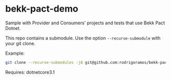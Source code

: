 # bekk-pact-demo

Sample with Provider and Consumers' projects and tests that use Bekk Pact Dotnet.


This repo contains a submodule. Use the option `--recurse-submodule` with your git clone. 

Example:
```Bash
git clone --recurse-submodules -j8 git@github.com:rodrigoramos/bekk-pact-demo.git
```

Requires: dotnetcore3.1

